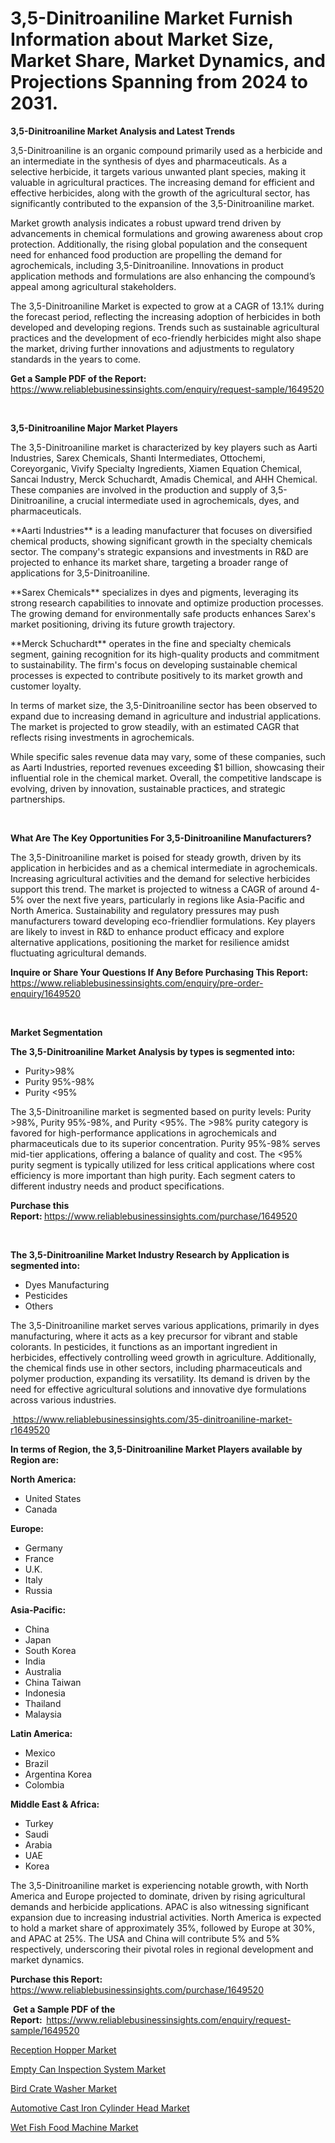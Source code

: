 <p><h1>3,5-Dinitroaniline Market Furnish Information about Market Size, Market Share, Market Dynamics, and Projections Spanning from 2024 to 2031.</h1></p><p><strong>3,5-Dinitroaniline Market Analysis and Latest Trends</strong></p>
<p><p>3,5-Dinitroaniline is an organic compound primarily used as a herbicide and an intermediate in the synthesis of dyes and pharmaceuticals. As a selective herbicide, it targets various unwanted plant species, making it valuable in agricultural practices. The increasing demand for efficient and effective herbicides, along with the growth of the agricultural sector, has significantly contributed to the expansion of the 3,5-Dinitroaniline market.</p><p>Market growth analysis indicates a robust upward trend driven by advancements in chemical formulations and growing awareness about crop protection. Additionally, the rising global population and the consequent need for enhanced food production are propelling the demand for agrochemicals, including 3,5-Dinitroaniline. Innovations in product application methods and formulations are also enhancing the compound’s appeal among agricultural stakeholders.</p><p>The 3,5-Dinitroaniline Market is expected to grow at a CAGR of 13.1% during the forecast period, reflecting the increasing adoption of herbicides in both developed and developing regions. Trends such as sustainable agricultural practices and the development of eco-friendly herbicides might also shape the market, driving further innovations and adjustments to regulatory standards in the years to come.</p></p>
<p><strong>Get a Sample PDF of the Report:&nbsp;</strong> <a href="https://www.reliablebusinessinsights.com/enquiry/request-sample/1649520?utm_campaign=1498&utm_medium=2&utm_source=Github&utm_content=ia&utm_term=15102024&utm_id=35-dinitroaniline">https://www.reliablebusinessinsights.com/enquiry/request-sample/1649520</a></p>
<p>&nbsp;</p>
<p><strong>3,5-Dinitroaniline Major Market Players</strong></p>
<p><p>The 3,5-Dinitroaniline market is characterized by key players such as Aarti Industries, Sarex Chemicals, Shanti Intermediates, Ottochemi, Coreyorganic, Vivify Specialty Ingredients, Xiamen Equation Chemical, Sancai Industry, Merck Schuchardt, Amadis Chemical, and AHH Chemical. These companies are involved in the production and supply of 3,5-Dinitroaniline, a crucial intermediate used in agrochemicals, dyes, and pharmaceuticals.</p><p>**Aarti Industries** is a leading manufacturer that focuses on diversified chemical products, showing significant growth in the specialty chemicals sector. The company's strategic expansions and investments in R&D are projected to enhance its market share, targeting a broader range of applications for 3,5-Dinitroaniline.</p><p>**Sarex Chemicals** specializes in dyes and pigments, leveraging its strong research capabilities to innovate and optimize production processes. The growing demand for environmentally safe products enhances Sarex's market positioning, driving its future growth trajectory.</p><p>**Merck Schuchardt** operates in the fine and specialty chemicals segment, gaining recognition for its high-quality products and commitment to sustainability. The firm's focus on developing sustainable chemical processes is expected to contribute positively to its market growth and customer loyalty.</p><p>In terms of market size, the 3,5-Dinitroaniline sector has been observed to expand due to increasing demand in agriculture and industrial applications. The market is projected to grow steadily, with an estimated CAGR that reflects rising investments in agrochemicals.</p><p>While specific sales revenue data may vary, some of these companies, such as Aarti Industries, reported revenues exceeding $1 billion, showcasing their influential role in the chemical market. Overall, the competitive landscape is evolving, driven by innovation, sustainable practices, and strategic partnerships.</p></p>
<p>&nbsp;</p>
<p><strong>What Are The Key Opportunities For 3,5-Dinitroaniline Manufacturers?</strong></p>
<p><p>The 3,5-Dinitroaniline market is poised for steady growth, driven by its application in herbicides and as a chemical intermediate in agrochemicals. Increasing agricultural activities and the demand for selective herbicides support this trend. The market is projected to witness a CAGR of around 4-5% over the next five years, particularly in regions like Asia-Pacific and North America. Sustainability and regulatory pressures may push manufacturers toward developing eco-friendlier formulations. Key players are likely to invest in R&D to enhance product efficacy and explore alternative applications, positioning the market for resilience amidst fluctuating agricultural demands.</p></p>
<p><strong>Inquire or Share Your Questions If Any Before Purchasing This Report:</strong> <a href="https://www.reliablebusinessinsights.com/enquiry/pre-order-enquiry/1649520?utm_campaign=1498&utm_medium=2&utm_source=Github&utm_content=ia&utm_term=15102024&utm_id=35-dinitroaniline">https://www.reliablebusinessinsights.com/enquiry/pre-order-enquiry/1649520</a></p>
<p>&nbsp;</p>
<p><strong>Market Segmentation</strong></p>
<p><strong>The 3,5-Dinitroaniline Market Analysis by types is segmented into:</strong></p>
<p><ul><li>Purity>98%</li><li>Purity 95%-98%</li><li>Purity <95%</li></ul></p>
<p><p>The 3,5-Dinitroaniline market is segmented based on purity levels: Purity >98%, Purity 95%-98%, and Purity <95%. The >98% purity category is favored for high-performance applications in agrochemicals and pharmaceuticals due to its superior concentration. Purity 95%-98% serves mid-tier applications, offering a balance of quality and cost. The <95% purity segment is typically utilized for less critical applications where cost efficiency is more important than high purity. Each segment caters to different industry needs and product specifications.</p></p>
<p><strong>Purchase this Report:&nbsp;</strong><a href="https://www.reliablebusinessinsights.com/purchase/1649520?utm_campaign=1498&utm_medium=2&utm_source=Github&utm_content=ia&utm_term=15102024&utm_id=35-dinitroaniline">https://www.reliablebusinessinsights.com/purchase/1649520</a></p>
<p>&nbsp;</p>
<p><strong>The 3,5-Dinitroaniline Market Industry Research by Application is segmented into:</strong></p>
<p><ul><li>Dyes Manufacturing</li><li>Pesticides</li><li>Others</li></ul></p>
<p><p>The 3,5-Dinitroaniline market serves various applications, primarily in dyes manufacturing, where it acts as a key precursor for vibrant and stable colorants. In pesticides, it functions as an important ingredient in herbicides, effectively controlling weed growth in agriculture. Additionally, the chemical finds use in other sectors, including pharmaceuticals and polymer production, expanding its versatility. Its demand is driven by the need for effective agricultural solutions and innovative dye formulations across various industries.</p></p>
<p><a href="https://www.reliablebusinessinsights.com/35-dinitroaniline-market-r1649520?utm_campaign=1498&utm_medium=2&utm_source=Github&utm_content=ia&utm_term=15102024&utm_id=35-dinitroaniline">&nbsp;https://www.reliablebusinessinsights.com/35-dinitroaniline-market-r1649520</a></p>
<p><strong>In terms of Region, the 3,5-Dinitroaniline Market Players available by Region are:</strong></p>
<p>
    <p> <strong> North America: </strong>
        <ul>
            <li>United States</li>
            <li>Canada</li>
        </ul>
        </p> 
    <p> <strong> Europe: </strong>
        <ul>
            <li>Germany</li>
            <li>France</li>
            <li>U.K.</li>
            <li>Italy</li>
            <li>Russia</li>
        </ul>
        </p> 
    <p> <strong> Asia-Pacific: </strong>
        <ul>
            <li>China</li>
            <li>Japan</li>
            <li>South Korea</li>
            <li>India</li>
            <li>Australia</li>
            <li>China Taiwan</li>
            <li>Indonesia</li>
            <li>Thailand</li>
            <li>Malaysia</li>
        </ul>
        </p> 
    <p> <strong> Latin America: </strong>
        <ul>
            <li>Mexico</li>
            <li>Brazil</li>
            <li>Argentina Korea</li>
            <li>Colombia</li>
        </ul>
        </p> 
    <p> <strong> Middle East & Africa: </strong>
        <ul>
            <li>Turkey</li>
            <li>Saudi</li>
            <li>Arabia</li>
            <li>UAE</li>
            <li>Korea</li>
        </ul>
    </p>
    </p>
<p><p>The 3,5-Dinitroaniline market is experiencing notable growth, with North America and Europe projected to dominate, driven by rising agricultural demands and herbicide applications. APAC is also witnessing significant expansion due to increasing industrial activities. North America is expected to hold a market share of approximately 35%, followed by Europe at 30%, and APAC at 25%. The USA and China will contribute 5% and 5% respectively, underscoring their pivotal roles in regional development and market dynamics.</p></p>
<p><strong>Purchase this Report: </strong><a href="https://www.reliablebusinessinsights.com/purchase/1649520?utm_campaign=1498&utm_medium=2&utm_source=Github&utm_content=ia&utm_term=15102024&utm_id=35-dinitroaniline">https://www.reliablebusinessinsights.com/purchase/1649520</a></p>
<p>&nbsp;<strong>Get a Sample PDF of the Report:&nbsp;&nbsp;</strong><a href="https://www.reliablebusinessinsights.com/enquiry/request-sample/1649520?utm_campaign=1498&utm_medium=2&utm_source=Github&utm_content=ia&utm_term=15102024&utm_id=35-dinitroaniline">https://www.reliablebusinessinsights.com/enquiry/request-sample/1649520</a></p>
<p><strong></strong></p>
<p><p><a href="https://www.linkedin.com/pulse/reception-hopper-industry-sector-market-dynamics-future-scenarios-ld4if?trk=public_post_embed_feed-article-content&utm_campaign=1498&utm_medium=2&utm_source=Github&utm_content=ia&utm_term=15102024&utm_id=35-dinitroaniline">Reception Hopper Market</a></p><p><a href="https://www.linkedin.com/pulse/navigating-empty-can-inspection-system-market-expert-analysis-wvhhe?trk=public_post_embed_feed-article-content&utm_campaign=1498&utm_medium=2&utm_source=Github&utm_content=ia&utm_term=15102024&utm_id=35-dinitroaniline">Empty Can Inspection System Market</a></p><p><a href="https://www.linkedin.com/pulse/bird-crate-washer-market-global-regional-analysis-focus-70mff?trk=public_post_embed_feed-article-content&utm_campaign=1498&utm_medium=2&utm_source=Github&utm_content=ia&utm_term=15102024&utm_id=35-dinitroaniline">Bird Crate Washer Market</a></p><p><a href="https://github.com/lylyparadise/Market-Research-Report-List-5/blob/main/automotive-cast-iron-cylinder-head-market.md?utm_campaign=1498&utm_medium=2&utm_source=Github&utm_content=ia&utm_term=15102024&utm_id=35-dinitroaniline">Automotive Cast Iron Cylinder Head Market</a></p><p><a href="https://www.linkedin.com/pulse/global-perspectives-wet-fish-food-machine-market-trends-xdt3e?trk=public_post_embed_feed-article-content&utm_campaign=1498&utm_medium=2&utm_source=Github&utm_content=ia&utm_term=15102024&utm_id=35-dinitroaniline">Wet Fish Food Machine Market</a></p></p>